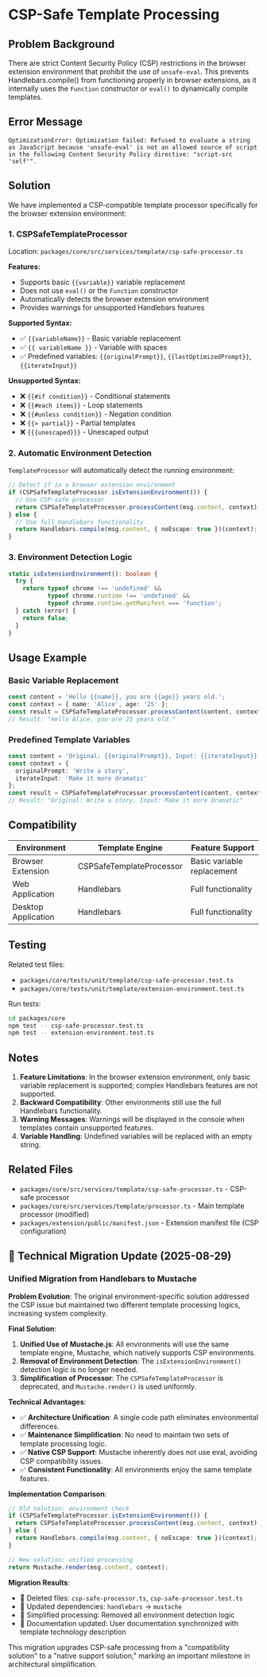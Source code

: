 # CSP-Safe Template Processing

## Problem Background

There are strict Content Security Policy (CSP) restrictions in the browser extension environment that prohibit the use of `unsafe-eval`. This prevents Handlebars.compile() from functioning properly in browser extensions, as it internally uses the `Function` constructor or `eval()` to dynamically compile templates.

## Error Message

```
OptimizationError: Optimization failed: Refused to evaluate a string as JavaScript because 'unsafe-eval' is not an allowed source of script in the following Content Security Policy directive: "script-src 'self'".
```

## Solution

We have implemented a CSP-compatible template processor specifically for the browser extension environment:

### 1. CSPSafeTemplateProcessor

Location: `packages/core/src/services/template/csp-safe-processor.ts`

**Features:**
- Supports basic `{{variable}}` variable replacement
- Does not use `eval()` or the `Function` constructor
- Automatically detects the browser extension environment
- Provides warnings for unsupported Handlebars features

**Supported Syntax:**
- ✅ `{{variableName}}` - Basic variable replacement
- ✅ `{{ variableName }}` - Variable with spaces
- ✅ Predefined variables: `{{originalPrompt}}`, `{{lastOptimizedPrompt}}`, `{{iterateInput}}`

**Unsupported Syntax:**
- ❌ `{{#if condition}}` - Conditional statements
- ❌ `{{#each items}}` - Loop statements
- ❌ `{{#unless condition}}` - Negation condition
- ❌ `{{> partial}}` - Partial templates
- ❌ `{{{unescaped}}}` - Unescaped output

### 2. Automatic Environment Detection

`TemplateProcessor` will automatically detect the running environment:

```typescript
// Detect if in a browser extension environment
if (CSPSafeTemplateProcessor.isExtensionEnvironment()) {
  // Use CSP-safe processor
  return CSPSafeTemplateProcessor.processContent(msg.content, context);
} else {
  // Use full Handlebars functionality
  return Handlebars.compile(msg.content, { noEscape: true })(context);
}
```

### 3. Environment Detection Logic

```typescript
static isExtensionEnvironment(): boolean {
  try {
    return typeof chrome !== 'undefined' && 
           typeof chrome.runtime !== 'undefined' && 
           typeof chrome.runtime.getManifest === 'function';
  } catch (error) {
    return false;
  }
}
```

## Usage Example

### Basic Variable Replacement

```typescript
const content = 'Hello {{name}}, you are {{age}} years old.';
const context = { name: 'Alice', age: '25' };
const result = CSPSafeTemplateProcessor.processContent(content, context);
// Result: "Hello Alice, you are 25 years old."
```

### Predefined Template Variables

```typescript
const content = 'Original: {{originalPrompt}}, Input: {{iterateInput}}';
const context = {
  originalPrompt: 'Write a story',
  iterateInput: 'Make it more dramatic'
};
const result = CSPSafeTemplateProcessor.processContent(content, context);
// Result: "Original: Write a story, Input: Make it more dramatic"
```

## Compatibility

| Environment     | Template Engine                | Feature Support        |
|------------------|-------------------------------|-------------------------|
| Browser Extension | CSPSafeTemplateProcessor       | Basic variable replacement |
| Web Application   | Handlebars                    | Full functionality      |
| Desktop Application| Handlebars                   | Full functionality      |

## Testing

Related test files:
- `packages/core/tests/unit/template/csp-safe-processor.test.ts`
- `packages/core/tests/unit/template/extension-environment.test.ts`

Run tests:
```bash
cd packages/core
npm test -- csp-safe-processor.test.ts
npm test -- extension-environment.test.ts
```

## Notes

1. **Feature Limitations**: In the browser extension environment, only basic variable replacement is supported; complex Handlebars features are not supported.
2. **Backward Compatibility**: Other environments still use the full Handlebars functionality.
3. **Warning Messages**: Warnings will be displayed in the console when templates contain unsupported features.
4. **Variable Handling**: Undefined variables will be replaced with an empty string.

## Related Files

- `packages/core/src/services/template/csp-safe-processor.ts` - CSP-safe processor
- `packages/core/src/services/template/processor.ts` - Main template processor (modified)
- `packages/extension/public/manifest.json` - Extension manifest file (CSP configuration)

## 🔄 Technical Migration Update (2025-08-29)

### Unified Migration from Handlebars to Mustache

**Problem Evolution**: The original environment-specific solution addressed the CSP issue but maintained two different template processing logics, increasing system complexity.

**Final Solution**: 
1. **Unified Use of Mustache.js**: All environments will use the same template engine, Mustache, which natively supports CSP environments.
2. **Removal of Environment Detection**: The `isExtensionEnvironment()` detection logic is no longer needed.
3. **Simplification of Processor**: The `CSPSafeTemplateProcessor` is deprecated, and `Mustache.render()` is used uniformly.

**Technical Advantages**:
- ✅ **Architecture Unification**: A single code path eliminates environmental differences.
- ✅ **Maintenance Simplification**: No need to maintain two sets of template processing logic.
- ✅ **Native CSP Support**: Mustache inherently does not use eval, avoiding CSP compatibility issues.
- ✅ **Consistent Functionality**: All environments enjoy the same template features.

**Implementation Comparison**:
```typescript
// Old solution: environment check
if (CSPSafeTemplateProcessor.isExtensionEnvironment()) {
  return CSPSafeTemplateProcessor.processContent(msg.content, context);
} else {
  return Handlebars.compile(msg.content, { noEscape: true })(context);
}

// New solution: unified processing
return Mustache.render(msg.content, context);
```

**Migration Results**:
- 📁 Deleted files: `csp-safe-processor.ts`, `csp-safe-processor.test.ts`
- 📝 Updated dependencies: `handlebars` → `mustache`
- 🔧 Simplified processing: Removed all environment detection logic
- 📖 Documentation updated: User documentation synchronized with template technology description

This migration upgrades CSP-safe processing from a "compatibility solution" to a "native support solution," marking an important milestone in architectural simplification.